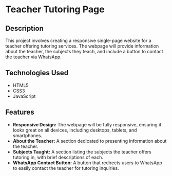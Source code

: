 # Teacher Tutoring Page

## Description
This project involves creating a responsive single-page website for a teacher offering tutoring services. The webpage will provide information about the teacher, the subjects they teach, and include a button to contact the teacher via WhatsApp.

## Technologies Used
- HTML5
- CSS3
- JavaScript

## Features
- **Responsive Design:** The webpage will be fully responsive, ensuring it looks great on all devices, including desktops, tablets, and smartphones.
- **About the Teacher:** A section dedicated to presenting information about the teacher.
- **Subjects Taught:** A section listing the subjects the teacher offers tutoring in, with brief descriptions of each.
- **WhatsApp Contact Button:** A button that redirects users to WhatsApp to easily contact the teacher for tutoring inquiries.
